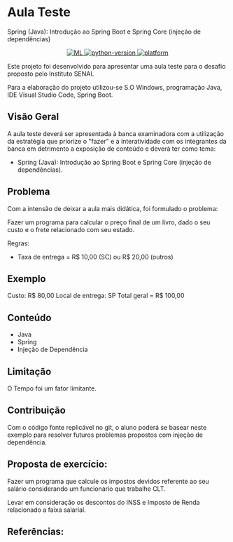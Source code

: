 # Aula Teste 
Spring (Java): Introdução ao Spring Boot e Spring Core (injeção de dependências)

<p align="center">
  <a href="#">
    <img src="https://img.shields.io/badge/Spring%20Boot%20-brightgreen" alt="ML">
  </a>
  <a href="#">
    <img src="https://img.shields.io/badge/java-blue.svg" alt="python-version">
  </a>
  <a href="#">
    <img src="https://img.shields.io/badge/platform-Linux%20%7C%20macOS%20%7C%20Windows%20%7C%20-orange" alt="platform">
  </a> 
</p>

Este projeto foi desenvolvido para apresentar uma aula teste para o desafio proposto pelo Instituto SENAI.

Para a elaboração do projeto utilizou-se S.O Windows, programação Java, IDE Visual Studio Code, Spring Boot.

## Visão Geral

A aula teste deverá ser apresentada à banca examinadora com a utilização da estratégia que priorize o "fazer" e a interatividade com os integrantes da banca em detrimento a exposição de conteúdo e deverá ter como tema:

- Spring (Java): Introdução ao Spring Boot e Spring Core (injeção de dependências).

## Problema

Com a intensão de deixar a aula mais didática, foi formulado o problema: 

Fazer um programa para calcular o preço final de um livro, dado o seu custo e o frete relacionado com seu estado.

Regras: 

- Taxa de entrega = R$ 10,00 (SC) ou R$ 20,00 (outros)

## Exemplo

Custo: R$ 80,00
Local de entrega: SP
Total geral = R$ 100,00

## Conteúdo
- Java
- Spring
- Injeção de Dependência

## Limitação

O Tempo foi um fator limitante.

## Contribuição

Com o código fonte replicável no git, o aluno poderá se basear neste exemplo para resolver futuros problemas propostos com injeção de dependência.

## Proposta de exercício:

Fazer um programa que calcule os impostos devidos referente ao seu salário considerando um funcionário que trabalhe CLT.

Levar em consideração os descontos do INSS e Imposto de Renda relacionado a faixa salarial.

## Referências:

